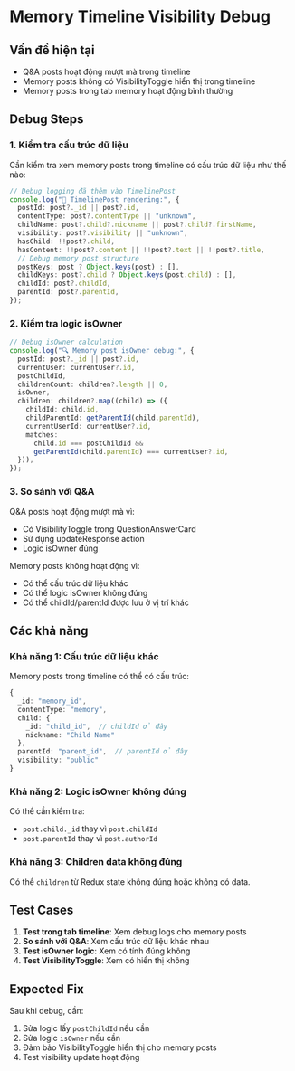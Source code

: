 # Memory Timeline Visibility Debug

## Vấn đề hiện tại

- Q&A posts hoạt động mượt mà trong timeline
- Memory posts không có VisibilityToggle hiển thị trong timeline
- Memory posts trong tab memory hoạt động bình thường

## Debug Steps

### 1. Kiểm tra cấu trúc dữ liệu

Cần kiểm tra xem memory posts trong timeline có cấu trúc dữ liệu như thế nào:

```typescript
// Debug logging đã thêm vào TimelinePost
console.log("📝 TimelinePost rendering:", {
  postId: post?._id || post?.id,
  contentType: post?.contentType || "unknown",
  childName: post?.child?.nickname || post?.child?.firstName,
  visibility: post?.visibility || "unknown",
  hasChild: !!post?.child,
  hasContent: !!post?.content || !!post?.text || !!post?.title,
  // Debug memory post structure
  postKeys: post ? Object.keys(post) : [],
  childKeys: post?.child ? Object.keys(post.child) : [],
  childId: post?.childId,
  parentId: post?.parentId,
});
```

### 2. Kiểm tra logic isOwner

```typescript
// Debug isOwner calculation
console.log("🔍 Memory post isOwner debug:", {
  postId: post?._id || post?.id,
  currentUser: currentUser?.id,
  postChildId,
  childrenCount: children?.length || 0,
  isOwner,
  children: children?.map((child) => ({
    childId: child.id,
    childParentId: getParentId(child.parentId),
    currentUserId: currentUser?.id,
    matches:
      child.id === postChildId &&
      getParentId(child.parentId) === currentUser?.id,
  })),
});
```

### 3. So sánh với Q&A

Q&A posts hoạt động mượt mà vì:

- Có VisibilityToggle trong QuestionAnswerCard
- Sử dụng updateResponse action
- Logic isOwner đúng

Memory posts không hoạt động vì:

- Có thể cấu trúc dữ liệu khác
- Có thể logic isOwner không đúng
- Có thể childId/parentId được lưu ở vị trí khác

## Các khả năng

### Khả năng 1: Cấu trúc dữ liệu khác

Memory posts trong timeline có thể có cấu trúc:

```typescript
{
  _id: "memory_id",
  contentType: "memory",
  child: {
    _id: "child_id",  // childId ở đây
    nickname: "Child Name"
  },
  parentId: "parent_id",  // parentId ở đây
  visibility: "public"
}
```

### Khả năng 2: Logic isOwner không đúng

Có thể cần kiểm tra:

- `post.child._id` thay vì `post.childId`
- `post.parentId` thay vì `post.authorId`

### Khả năng 3: Children data không đúng

Có thể `children` từ Redux state không đúng hoặc không có data.

## Test Cases

1. **Test trong tab timeline**: Xem debug logs cho memory posts
2. **So sánh với Q&A**: Xem cấu trúc dữ liệu khác nhau
3. **Test isOwner logic**: Xem có tính đúng không
4. **Test VisibilityToggle**: Xem có hiển thị không

## Expected Fix

Sau khi debug, cần:

1. Sửa logic lấy `postChildId` nếu cần
2. Sửa logic `isOwner` nếu cần
3. Đảm bảo VisibilityToggle hiển thị cho memory posts
4. Test visibility update hoạt động
